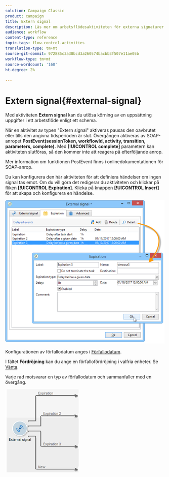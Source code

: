 ```yaml
---
solution: Campaign Classic
product: campaign
title: Extern signal
description: Läs mer om arbetsflödesaktiviteten för externa signaturer
audience: workflow
content-type: reference
topic-tags: flow-control-activities
translation-type: tm+mt
source-git-commit: 972885c3a38bcd3a260574bacbb3f507e11ae05b
workflow-type: tm+mt
source-wordcount: '168'
ht-degree: 2%

---
```



# Extern signal{#external-signal}

Med aktiviteten **Extern signal** kan du utlösa körning av en uppsättning uppgifter i ett arbetsflöde enligt ett schema.

När en aktivitet av typen &quot;Extern signal&quot; aktiveras pausas den oavbrutet eller tills den angivna tidsperioden är slut. Övergången aktiveras av SOAP-anropet **PostEvent(sessionToken, workflowId, activity, transition, parameters, complete).** Med  **[!UICONTROL complete]** parametern kan aktiviteten slutföras, så den kommer inte att reagera på efterföljande anrop.

Mer information om funktionen PostEvent finns i onlinedokumentationen för SOAP-anrop.

Du kan konfigurera den här aktiviteten för att definiera händelser om ingen signal tas emot. Om du vill göra det redigerar du aktiviteten och klickar på fliken **[!UICONTROL Expiration]**. Klicka på knappen **[!UICONTROL Insert]** för att skapa och konfigurera en händelse.

![](assets/edit_signal.png)

Konfigurationen av förfallodatum anges i [Förfallodatum](../../workflow/using/defining-approvals.md).

I fältet **Fördröjning** kan du ange en förfallofördröjning i valfria enheter. Se [Vänta](../../workflow/using/wait.md).

Varje rad motsvarar en typ av förfallodatum och sammanfaller med en övergång.

![](assets/external_sign_diag.png)

